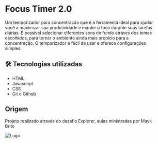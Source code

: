 
# Focus Timer 2.0

Um temporizador para concentração que é a ferramenta ideal para ajudar você a maximizar sua produtividade e manter o foco durante suas tarefas diárias. É possível selecionar diferentes sons de fundo atráves dos temas escolhidos, para tornar o ambiente ainda mais propício para a concentração. O temporizador é fácil de usar e oferece configurações simples.






## 🛠 Tecnologias utilizadas
 - HTML
 - Javascript
 - CSS
 - Git e Github

 


## Origem
Projeto realizado através do desafio Explorer, aulas ministradas por Mayk Brito


![Logo]()

